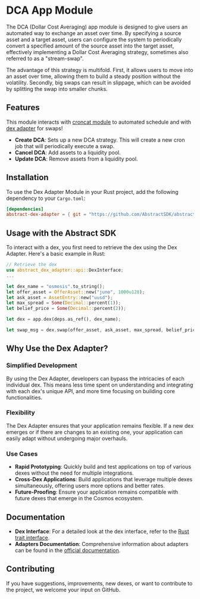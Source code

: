 # DCA App Module

The DCA (Dollar Cost Averaging) app module is designed to give users an automated way to exchange an asset over time. By specifying a source asset and a target asset, users can configure the system to periodically convert a specified amount of the source asset into the target asset, effectively implementing a Dollar Cost Averaging strategy, sometimes also referred to as a "stream-swap".

The advantage of this strategy is multifold. First, it allows users to move into an asset over time, allowing them to build a steady position without the volatility. Secondly, big swaps can result in slippage, which can be avoided by splitting the swap into smaller chunks.

## Features

This module interacts with [croncat module](../croncat/README.md) to automated schedule and with [dex adapter](../../../adapters/contracts/dex/README.md) for swaps!

- **Create DCA**: Sets up a new DCA strategy. This will create a new cron job that will periodically execute a swap.
- **Cancel DCA**: Add assets to a liquidity pool.
- **Update DCA**: Remove assets from a liquidity pool.

## Installation

To use the Dex Adapter Module in your Rust project, add the following dependency to your `Cargo.toml`:

```toml
[dependencies]
abstract-dex-adapter = { git = "https://github.com/AbstractSDK/abstract.git", tag="v0.18.0", default-features = false }
```

## Usage with the Abstract SDK

To interact with a dex, you first need to retrieve the dex using the Dex Adapter. Here's a basic example in Rust:

```rust
// Retrieve the dex
use abstract_dex_adapter::api::DexInterface;
...

let dex_name = "osmosis".to_string();
let offer_asset = OfferAsset::new("juno", 1000u128);
let ask_asset = AssetEntry::new("uusd");
let max_spread = Some(Decimal::percent(1));
let belief_price = Some(Decimal::percent(2));

let dex = app.dex(deps.as_ref(), dex_name);

let swap_msg = dex.swap(offer_asset, ask_asset, max_spread, belief_price);
```

## Why Use the Dex Adapter?

### Simplified Development
By using the Dex Adapter, developers can bypass the intricacies of each individual dex. This means less time spent on understanding and integrating with each dex's unique API, and more time focusing on building core functionalities.

### Flexibility
The Dex Adapter ensures that your application remains flexible. If a new dex emerges or if there are changes to an existing one, your application can easily adapt without undergoing major overhauls.

### Use Cases
- **Rapid Prototyping**: Quickly build and test applications on top of various dexes without the need for multiple integrations.
- **Cross-Dex Applications**: Build applications that leverage multiple dexes simultaneously, offering users more options and better rates.
- **Future-Proofing**: Ensure your application remains compatible with future dexes that emerge in the Cosmos ecosystem.

## Documentation

- **Dex Interface**: For a detailed look at the dex interface, refer to the [Rust trait interface](https://github.com/AbstractSDK/abstract/blob/bcf26f2f446478fd2825de5b187321dc9a626341/modules/contracts/adapters/dex/src/api.rs#L43).
- **Adapters Documentation**: Comprehensive information about adapters can be found in the [official documentation](https://docs.abstract.money/3_framework/7_module_types.html#adapters).

## Contributing

If you have suggestions, improvements, new dexes, or want to contribute to the project, we welcome your input on GitHub.
